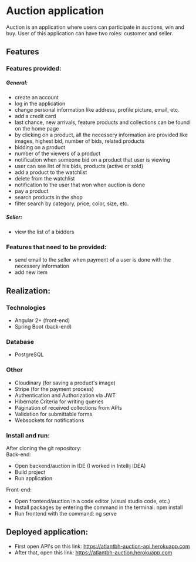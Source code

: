 # Auction application

Auction is an application where users can participate in auctions, win and buy. User of this application can have two roles: customer and seller.

## Features
### Features provided:
##### General:
- create an account
- log in the application
- change personal information like address, profile picture, email, etc.
- add a credit card
- last chance, new arrivals, feature products and collections can be found on the home page
- by clicking on a product, all the necessery information are provided like images, highest bid, number of bids, related products
- bidding on a product
- number of the viewers of a product
- notification when someone bid on a product that user is viewing
- user can see list of his bids, products (active or sold)
- add a product to the watchlist
- delete from the watchlist
- notification to the user that won when auction is done 
- pay a product
- search products in the shop
- filter search by category, price, color, size, etc.
##### Seller:
- view the list of a bidders 

### Features that need to be provided:
- send email to the seller when payment of a user is done with the necessery information
- add new item

## Realization:
### Technologies
- Angular 2+ (front-end)
- Spring Boot (back-end)

### Database
- PostgreSQL

### Other
- Cloudinary (for saving a product's image)
- Stripe (for the payment process)
- Authentication and Authorization via JWT
- Hibernate Criteria for writing queries
- Pagination of received collections from APIs
- Validation for submittable forms
- Websockets for notifications

### Install and run:
After cloning the git repository: <br>
Back-end: <br>
- Open backend/auction in IDE (I worked in Intellij IDEA)
- Build project
- Run application

Front-end: <br>
- Open frontend/auction in a code editor (visual studio code, etc.)
- Install packages by entering the command in the terminal: npm install
- Run frontend with the command: ng serve

## Deployed application:
- First open API's on this link: https://atlantbh-auction-api.herokuapp.com
- After that, open this link: https://atlantbh-auction.herokuapp.com




